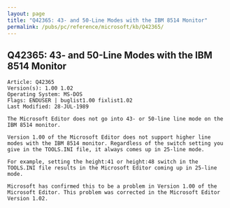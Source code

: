 ```yaml
---
layout: page
title: "Q42365: 43- and 50-Line Modes with the IBM 8514 Monitor"
permalink: /pubs/pc/reference/microsoft/kb/Q42365/
---
```


## Q42365: 43- and 50-Line Modes with the IBM 8514 Monitor

	Article: Q42365
	Version(s): 1.00 1.02
	Operating System: MS-DOS
	Flags: ENDUSER | buglist1.00 fixlist1.02
	Last Modified: 28-JUL-1989
	
	The Microsoft Editor does not go into 43- or 50-line line mode on the
	IBM 8514 monitor.
	
	Version 1.00 of the Microsoft Editor does not support higher line
	modes with the IBM 8514 monitor. Regardless of the switch setting you
	give in the TOOLS.INI file, it always comes up in 25-line mode.
	
	For example, setting the height:41 or height:48 switch in the
	TOOLS.INI file results in the Microsoft Editor coming up in 25-line
	mode.
	
	Microsoft has confirmed this to be a problem in Version 1.00 of the
	Microsoft Editor. This problem was corrected in the Microsoft Editor
	Version 1.02.
